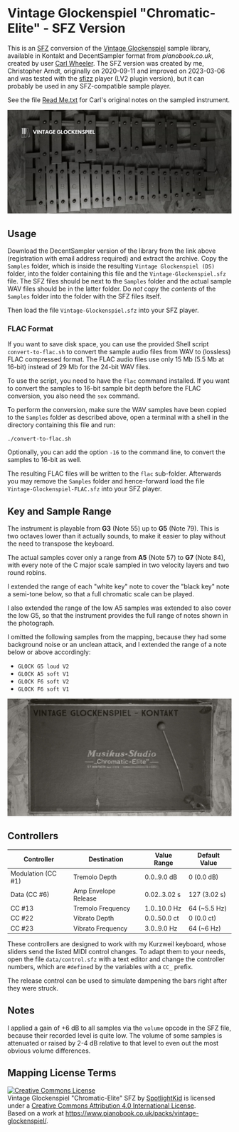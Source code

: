 # Vintage Glockenspiel "Chromatic-Elite" - SFZ Version

This is an [SFZ] conversion of the [Vintage Glockenspiel] sample library,
available in Kontakt and DecentSampler format from *pianobook.co.uk*, created
by user [Carl Wheeler]. The SFZ version was created by me, Christopher Arndt,
originally on 2020-09-11 and improved on 2023-03-06 and was tested with the
[sfizz] player (LV2 plugin version), but it can probably be used in any
SFZ-compatible sample player.

See the file [Read Me.txt] for Carl's original notes on the sampled instrument.

<img title="Vintage Glockenspiel" src="./Vintage%20Glockenspiel.jpg" width="800" />


## Usage

Download the DecentSampler version of the library from the link above
(registration with email address required) and extract the archive. Copy the
`Samples` folder, which is inside the resulting `Vintage Glockenspiel (DS)`
folder, into the folder containing this file and the `Vintage-Glockenspiel.sfz`
file. The SFZ files should be next to the `Samples` folder and the actual
sample WAV files should be in the latter folder. Do *not* copy the *contents*
of the `Samples` folder into the folder with the SFZ files itself.

Then load the file `Vintage-Glockenspiel.sfz` into your SFZ player.


### FLAC Format

If you want to save disk space, you can use the provided Shell script
`convert-to-flac.sh` to convert the sample audio files from WAV to (lossless)
FLAC compressed format. The FLAC audio files use only 15 Mb (5.5 Mb at 16-bit)
instead of 29 Mb for the 24-bit WAV files.

To use the script, you need to have the `flac` command installed. If you want
to convert the samples to 16-bit sample bit depth before the FLAC conversion,
you also need the `sox` command.

To perform the conversion, make sure the WAV samples have been copied to the
`Samples` folder as described above, open a terminal with a shell in the
directory containing this file and run:

    ./convert-to-flac.sh

Optionally, you can add the option `-16` to the command line, to convert the
samples to 16-bit as well.

The resulting FLAC files will be written to the `flac` sub-folder. Afterwards
you may remove the `Samples` folder and hence-forward load the file
`Vintage-Glockenspiel-FLAC.sfz` into your SFZ player.


## Key and Sample Range

The instrument is playable from **G3** (Note 55) up to **G5** (Note 79). This
is two octaves lower than it actually sounds, to make it easier to play without
the need to transpose the keyboard.

The actual samples cover only a range from **A5** (Note 57) to **G7** (Note
84), with every note of the C major scale sampled in two velocity layers and
two round robins.

I extended the range of each "white key" note to cover the "black key" note a
semi-tone below, so that a full chromatic scale can be played.

I also extended the range of the low A5 samples was extended to also cover the
low G5, so that the instrument provides the full range of notes shown in the
photograph.

I omitted the following samples from the mapping, because they had some
background noise or an unclean attack, and I extended the range of a note
below or above accordingly:

* `GLOCK G5 loud V2`
* `GLOCK A5 soft V1`
* `GLOCK F6 soft V2`
* `GLOCK F6 soft V1`

<img title="Vintage Glockenspiel Chromatic-Elite" src="./Vintage%20Glockenspiel%202.jpg" width="800" />


## Controllers

| Controller          | Destination           | Value Range    | Default Value   |
| ------------------- | --------------------- | -------------- | --------------- |
| Modulation (CC #1)  | Tremolo Depth         | 0.0..9.0 dB    | 0 (0.0 dB)      |
| Data (CC #6)        | Amp Envelope Release  | 0.02..3.02 s   | 127 (3.02 s)    |
| CC #13              | Tremolo Frequency     | 1.0..10.0 Hz   | 64 (~5.5 Hz)    |
| CC #22              | Vibrato Depth         | 0.0..50.0 ct   | 0 (0.0 ct)      |
| CC #23              | Vibrato Frequency     | 3.0..9.0 Hz    | 64 (~6 Hz)      |

These controllers are designed to work with my Kurzweil keyboard, whose sliders
send the listed MIDI control changes. To adapt them to your needs, open the file
`data/control.sfz` with a text editor and change the controller numbers, which are
`#define`d by the variables with a `CC_` prefix.

The release control can be used to simulate dampening the bars right after they
were struck.


## Notes

I applied a gain of +6 dB to all samples via the `volume` opcode in the SFZ
file, because their recorded level is quite low. The volume of some samples is
attenuated or raised by 2-4 dB relative to that level to even out the most
obvious volume differences.


## Mapping License Terms

<a rel="license" href="http://creativecommons.org/licenses/by/4.0/"><img
alt="Creative Commons License" style="border-width:0"
src="https://i.creativecommons.org/l/by/4.0/88x31.png" /></a><br
/><span xmlns:dct="http://purl.org/dc/terms/" property="dct:title">Vintage
Glockenspiel "Chromatic-Elite" SFZ</span> by
<a xmlns:cc="http://creativecommons.org/ns#"
href="https://github.com/sfzinstruments/mappings/tree/master/Pianobook%20SFZ/Vintage%20Glockenspiel"
property="cc:attributionName" rel="cc:attributionURL">SpotlightKid</a> is
licensed under a <a rel="license"
href="http://creativecommons.org/licenses/by/4.0/">Creative Commons Attribution
4.0 International License</a>.<br />Based on a work at <a
xmlns:dct="http://purl.org/dc/terms/"
href="https://www.pianobook.co.uk/packs/vintage-glockenspiel/"
rel="dct:source">https://www.pianobook.co.uk/packs/vintage-glockenspiel/</a>.


[Carl Wheeler]: https://www.pianobook.co.uk/profile/carl-wheeler/
[Read Me.txt]: ./Read%20Me.txt
[Vintage Glockenspiel]: https://www.pianobook.co.uk/packs/vintage-glockenspiel/
[sfizz]: https://sfz.tools/sfizz/
[SFZ]: http://sfzformat.com/
